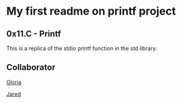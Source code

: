 # My first readme on printf project

## 0x11.C - Printf
This is a replica of the stdio printf function in the
std library.

## Collaborator
[Gloria](https://github.com/Arlight16)

[Jared](https://github.com/jaredatandi)
